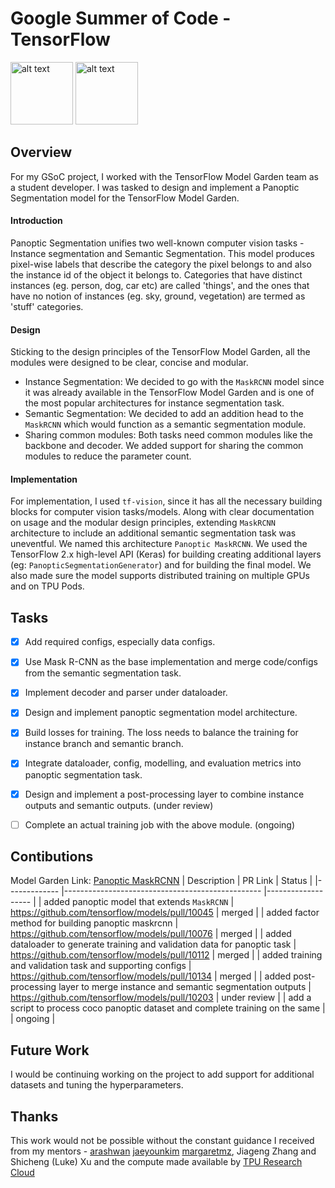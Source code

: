 # Google Summer of Code - TensorFlow
<p float="left">

<img src="https://summerofcode.withgoogle.com/static/img/summer-of-code-logo.svg" alt="alt text" width="100">
<img src="https://www.gstatic.com/devrel-devsite/prod/vf0396724755d04dbab75050e6812ced8fb2ab11d424163deba5826536b4b1964/tensorflow/images/lockup.svg" alt="alt text" height="100">
<p/>

## Overview
For my GSoC project, I worked with the TensorFlow Model Garden team as a student developer. I was tasked to design and implement a Panoptic Segmentation model for the TensorFlow Model Garden.
#### Introduction
Panoptic Segmentation unifies two well-known computer vision tasks - Instance segmentation and Semantic Segmentation. This model produces pixel-wise labels that describe the category the pixel belongs to and also the instance id of the object it belongs to. Categories that have distinct instances (eg. person, dog, car etc) are called 'things', and the ones that have no notion of instances (eg. sky, ground, vegetation) are termed as 'stuff' categories.

#### Design
Sticking to the design principles of the TensorFlow Model Garden, all the modules were designed to be clear, concise and modular.
 - Instance Segmentation: We decided to go with the `MaskRCNN` model since it was already available in the TensorFlow Model Garden and is one of the most popular architectures for instance segmentation task.
 - Semantic Segmentation: We decided to add an addition head to the `MaskRCNN` which would function as a semantic segmentation module.
 - Sharing common modules: Both tasks need common modules like the backbone and decoder. We added support for sharing the common modules to reduce the parameter count.
 
#### Implementation
For implementation, I used `tf-vision`, since it has all the necessary building blocks for computer vision tasks/models. Along with clear documentation on usage and the modular design principles, extending `MaskRCNN` architecture to include an additional semantic segmentation task was uneventful. We named this architecture `Panoptic MaskRCNN`.
We used the TensorFlow 2.x high-level API (Keras) for building creating additional layers (eg: `PanopticSegmentationGenerator`) and for building the final model. We also made sure the model supports distributed training on multiple GPUs and on TPU Pods.

## Tasks
- [x] Add required configs, especially data configs.
- [x] Use Mask R-CNN as the base implementation and merge code/configs from the semantic segmentation task.
- [x] Implement decoder and parser under dataloader.
- [x] Design and implement panoptic segmentation model architecture.
- [x] Build losses for training. The loss needs to balance the training for instance branch and semantic branch.
- [x] Integrate dataloader, config, modelling, and evaluation metrics into panoptic segmentation task.
- [x] Design and implement a post-processing layer to combine instance outputs and semantic outputs. (under review)
- [ ] Complete an actual training job with the above module. (ongoing)


## Contibutions
Model Garden Link: [Panoptic MaskRCNN](https://github.com/tensorflow/models/tree/master/official/vision/beta/projects/panoptic_maskrcnn)
| Description 	| PR Link                                            	| Status            	|
|-------------	|-------------------------------------------------	|-------------------	|
| added panoptic model that extends `MaskRCNN`     	| https://github.com/tensorflow/models/pull/10045 	| merged            	|
| added factor method for building panoptic maskrcnn     	| https://github.com/tensorflow/models/pull/10076 	| merged            	|
| added dataloader to generate training and validation data for panoptic task     	| https://github.com/tensorflow/models/pull/10112 	| merged            	|
| added training and validation task and supporting configs     	| https://github.com/tensorflow/models/pull/10134 	| merged            	|
| added post-processing layer to merge instance and semantic segmentation outputs     	| https://github.com/tensorflow/models/pull/10203 	| under review      	|
| add a script to process coco panoptic dataset and complete training on the same     	|                                                 	| ongoing           	|

## Future Work
I would be continuing working on the project to add support for additional datasets and tuning the hyperparameters.

## Thanks
This work would not be possible without the constant guidance I received from my mentors - [arashwan](https://github.com/arashwan) [jaeyounkim](https://github.com/jaeyounkim) [margaretmz](https://github.com/margaretmz), Jiageng Zhang and Shicheng (Luke) Xu and the compute made available by [TPU Research Cloud](https://sites.research.google/trc)
